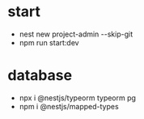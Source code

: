 # start
- nest new project-admin --skip-git
- npm run start:dev
# database
- npx i @nestjs/typeorm typeorm pg
- npm i @nestjs/mapped-types




